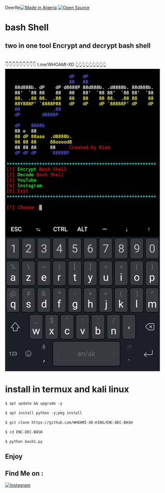 DeerRe<a href="#"><img title="Made in Algeria" src="https://img.shields.io/badge/MADE%20IN-Algérie-green?colorA=%23ff0000&colorB=%23017e40&style=for-the-badge"></a>
  <a href="#"><img title="Open Source" src="https://img.shields.io/badge/Open%20Source-%E2%9D%A4-green?style=for-the-badge"></a>
# bash Shell

## two in one tool Encrypt and decrypt bash shell 
#
👇👇👇👇👇👇👇👇👇
t.me/WHOAMI-XD
👆👆👆👆👆👆👆👆👆
<img src="Screenshot.jpg">

# install in termux and kali linux

``
$ apt update && upgrade -y
``

``
$ apt install python -y;pkg install 
``

``
$ git clone https://github.com/WHOAMI-XD-KING/ENC-DEC-BASH
``

``
$ cd ENC-DEC-BASH
``

``
$ python bash1.py
``

## Enjoy 

## Find Me on :

[![Instagram](https://img.shields.io/badge/instagram-husseinboit-orange?style=for-the-badge&logo=instagram)](https://www.instagram.com/husseinboit)
